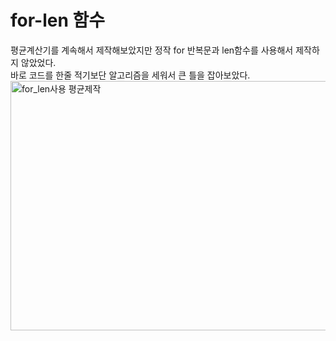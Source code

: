 # for-len 함수
평균계산기를 계속해서 제작해보았지만 정작 for 반복문과 len함수를 사용해서 제작하지 않았었다.<br>
바로 코드를 한줄 적기보단 알고리즘을 세워서 큰 틀을 잡아보았다.
<img width="525" height="399" alt="for_len사용 평균제작" src="https://github.com/user-attachments/assets/a46ac1c1-df7d-45aa-b6f8-5a2640809d84" />
